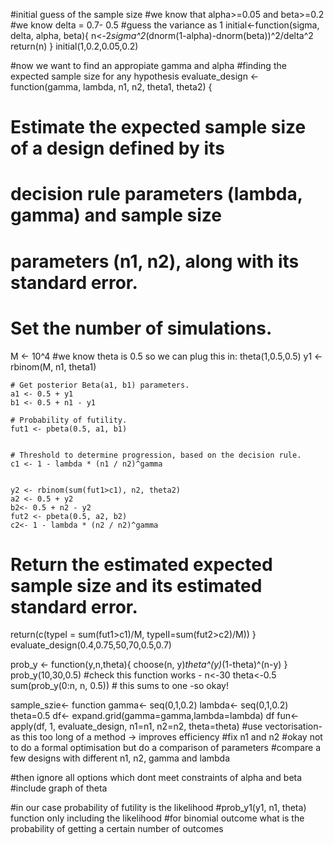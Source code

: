 #initial guess of the sample size
#we know that alpha>=0.05 and beta>=0.2
#we know delta = 0.7- 0.5
#guess the variance as 1
initial<-function(sigma, delta, alpha, beta){
  n<-2*sigma^2*(dnorm(1-alpha)-dnorm(beta))^2/delta^2
  return(n)
}
initial(1,0.2,0.05,0.2)




#now we want to find an appropiate gamma and alpha
#finding the expected sample size for any hypothesis
evaluate_design <- function(gamma, lambda, n1, n2, theta1, theta2) {
  
  # Estimate the expected sample size of a design defined by its 
  # decision rule parameters (lambda, gamma) and sample size 
  # parameters (n1, n2), along with its standard error.
  
  # Set the number of simulations.
  M <- 10^4
#we know theta is 0.5 so we can plug this in: theta(1,0.5,0.5)
    y1 <- rbinom(M, n1, theta1)

    # Get posterior Beta(a1, b1) parameters.
    a1 <- 0.5 + y1
    b1 <- 0.5 + n1 - y1

    # Probability of futility.
    fut1 <- pbeta(0.5, a1, b1)

    
    # Threshold to determine progression, based on the decision rule.
    c1 <- 1 - lambda * (n1 / n2)^gamma
   

    y2 <- rbinom(sum(fut1>c1), n2, theta2)
    a2 <- 0.5 + y2
    b2<- 0.5 + n2 - y2
    fut2 <- pbeta(0.5, a2, b2)
    c2<- 1 - lambda * (n2 / n2)^gamma
  # Return the estimated expected sample size and its estimated standard error.
  return(c(typeI = sum(fut1>c1)/M, typeII=sum(fut2>c2)/M))
}
evaluate_design(0.4,0.75,50,70,0.5,0.7)

prob_y <- function(y,n,theta){
  choose(n, y)*theta^(y)*(1-theta)^(n-y)
}
prob_y(10,30,0.5)
#check this function works - 
n<-30
theta<-0.5
sum(prob_y(0:n, n, 0.5)) # this sums to one -so okay!

sample_szie<- function
gamma<- seq(0,1,0.2)
lambda<- seq(0,1,0.2)
theta=0.5
df<- expand.grid(gamma=gamma,lambda=lambda)
df
fun<- apply(df, 1, evaluate_design, n1=n1, n2=n2, theta=theta)
#use vectorisation- as this too long of a method -> improves efficiency
#fix n1 and n2
#okay not to do a formal optimisation but do a comparison of parameters
#compare a few designs with different n1,  n2, gamma and lambda

#then ignore all options which dont meet constraints of alpha and beta
#include graph of theta

#in our case probability of futility is the likelihood
#prob_y1(y1, n1, theta) function only including the likelihood
#for binomial outcome what is the probability of getting a certain number of outcomes